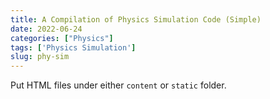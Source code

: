 ```yaml
---
title: A Compilation of Physics Simulation Code (Simple)
date: 2022-06-24
categories: ["Physics"]
tags: ['Physics Simulation']
slug: phy-sim
---
```


Put HTML files under either `content` or `static` folder.
